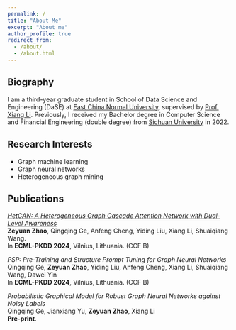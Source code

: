 ```yaml
---
permalink: /
title: "About Me"
excerpt: "About me"
author_profile: true
redirect_from: 
  - /about/
  - /about.html
---
```


## Biography

I am a third-year graduate student in School of Data Science and Engineering (DaSE) at [East China Normal University](https://www.ecnu.edu.cn), supervised by [Prof. Xiang Li](https://lixiang3776.github.io/). Previously, I received my Bachelor degree in Computer Science and Financial Engineering (double degree) from [Sichuan University](https://www.scu.edu.cn) in 2022.

## Research Interests
- Graph machine learning
- Graph neural networks
- Heterogeneous graph mining

## Publications  
[*HetCAN: A Heterogeneous Graph Cascade Attention Network with Dual-Level Awareness*](https://arxiv.org/abs/2311.03275)  
**Zeyuan Zhao**, Qingqing Ge, Anfeng Cheng, Yiding Liu, Xiang Li, Shuaiqiang Wang.  
In **ECML-PKDD 2024**, Vilnius, Lithuania. (CCF B)

*PSP: Pre-Training and Structure Prompt Tuning for Graph Neural Networks*  
Qingqing Ge, **Zeyuan Zhao**, Yiding Liu, Anfeng Cheng, Xiang Li, Shuaiqiang Wang, Dawei Yin  
In **ECML-PKDD 2024**, Vilnius, Lithuania. (CCF B)

*Probabilistic Graphical Model for Robust Graph Neural Networks against Noisy Labels*  
Qingqing Ge, Jianxiang Yu, **Zeyuan Zhao**, Xiang Li  
**Pre-print**.
